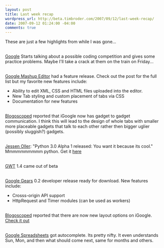 ```yaml
--- 
layout: post
title: Last week recap
wordpress_url: http://beta.timbroder.com/2007/09/12/last-week-recap/
date: 2007-09-12 01:24:00 -04:00
comments: true
---
```

These are just a few highlights from while I was gone...<br /><br />

<a href="http://googleblog.blogspot.com/2007/09/our-plans-for-code-jam.html">Google</a> Starts talking about a possible coding competition and gives some practice problems.  Maybe I'll take a crack at them on the train on Friday...<br /><br />

<a href="http://googlemashupeditor.blogspot.com/2007/08/more-new-stuff-831-feature-release.html">Google Mashup Editor</a> had a feature release.  Check out the post for the full list but my favorite new features include:<br />
- Ability to edit XML, CSS and HTML files uploaded into the editor.<br />
- New Tab styling and custom placement of tabs via CSS<br />
- Documentation for new features<br /><br />

<a href="http://blogoscoped.com/archive/2007-08-30-n76.html">Blogoscoped</a> reported that iGoogle now has gadget to gadget communication.  I think this will lead to the design of whole tabs with smaller more placeable gadgets that talk to each other rather then bigger uglier (possibly sluggish?) gadgets.<br /><br />

<a href="http://jessenoller.com/2007/08/31/python-30-alpha-1-released-you-want-it-because-its-cool/trackback/">Jessen Oller</a>: "Python 3.0 Alpha 1 released: You want it because its cool." Mmmmmmmmmm python.  Get it <a href="http://python.org/download/releases/3.0/">here</a><br /><br />

<a href="http://google-code-updates.blogspot.com/2007/08/google-web-toolkit-out-of-beta-as-of-14.html">GWT</a> 1.4 came out of beta<br /><br />

<a href="http://gearsblog.blogspot.com/2007/08/google-gears-02-developer-release-ready.html">Google Gears</a> 0.2 developer release ready for download.  New features include:<br />
- Crosss-origin API support<br />
- HttpRequest and Timer modules (can be used as workers)<br /><br />

<a href="http://blogoscoped.com/archive/2007-09-03-n45.html">Blogoscoped</a> reported that there are now new layout options on iGoogle.  <a href="http://www.google.com/ig">Check it out</a><br /><br />

<a href="http://google-d-s.blogspot.com/2007/09/lazy-wednesday.html">Google Spreadsheets</a> got autocomplete.  Its pretty nifty.  It even understands Sun, Mon, and then what should come next, same for months and others.
